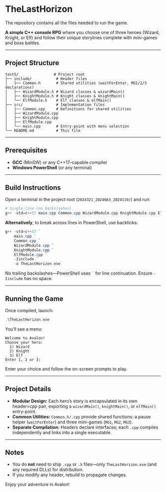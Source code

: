 # TheLastHorizon
The repository contains all the files needed to run the game.


**A simple C++ console RPG** where you choose one of three heroes (Wizard, Knight, or Elf) and follow their unique storylines complete with mini-games and boss battles.

---

## Project Structure

```
test5/                # Project root
├── include/           # Header files
│   ├── Common.h       # Shared utilities (waitForEnter, MG1/2/3 declarations)
│   ├── WizardModule.h # Wizard classes & wizardMain()
│   ├── KnightModule.h # Knight classes & knightMain()
│   └── ElfModule.h    # Elf classes & elfMain()
├── src/               # Implementation files
│   ├── Common.cpp     # Definitions for shared utilities
│   ├── WizardModule.cpp
│   ├── KnightModule.cpp
│   ├── ElfModule.cpp
│   └── main.cpp       # Entry-point with menu selection
└── README.md          # This file
```

---

## Prerequisites

- **GCC** (MinGW) or any C++17–capable compiler
- **Windows PowerShell** (or any terminal)

---

## Build Instructions

Open a terminal in the project root (`2024321_2024663_2024119/`) and run:

```powershell
# Single-line (no backslashes)
g++ -std=c++17 main.cpp Common.cpp WizardModule.cpp KnightModule.cpp ElfModule.cpp -Iinclude -o TheLastHorizon.exe
```

**Alternatively**, to break across lines in PowerShell, use backticks:

```powershell
g++ -std=c++17 `
    main.cpp `
    Common.cpp `
    WizardModule.cpp `
    KnightModule.cpp `
    ElfModule.cpp `
    -Iinclude `
    -o TheLastHorizon.exe
```

No trailing backslashes—PowerShell uses `` ` `` for line continuation. Ensure `-Iinclude` has no space.

---

## Running the Game

Once compiled, launch:

```powershell
.\TheLastHorizon.exe
```

You’ll see a menu:

```
Welcome to Avalon!
Choose your hero:
  1) Wizard
  2) Knight
  3) Elf
Enter 1, 2 or 3:
```

Enter your choice and follow the on-screen prompts to play.

---

## Project Details

- **Modular Design:** Each hero’s story is encapsulated in its own header+cpp pair, exporting a `wizardMain()`, `knightMain()`, or `elfMain()` entry-point.
- **Common Utilities:** `Common.h/.cpp` provide shared functions: a pause helper (`waitForEnter`) and three mini-games (`MG1`, `MG2`, `MG3`).
- **Separate Compilation:** Headers declare interfaces; each `.cpp` compiles independently and links into a single executable.

---

## Notes

- You do **not** need to ship `.cpp` or `.h` files—only `TheLastHorizon.exe` (and any required DLLs) for distribution.
- If you modify any header, rebuild to propagate changes.

Enjoy your adventure in Avalon!

